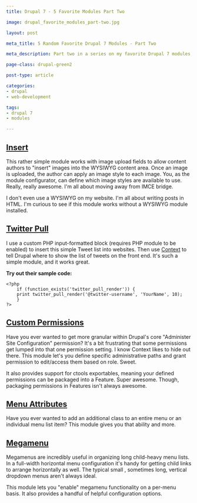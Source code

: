 ```yaml
---
title: Drupal 7 - 5 Favorite Modules Part Two

image: drupal_favorite_modules_part-two.jpg

layout: post

meta_title: 5 Random Favorite Drupal 7 Modules - Part Two

meta_description: Part two in a series on my favorite Drupal 7 modules, featuring the Insert module, Twitter Pull, Custom Permissions, Menu Attributes, and Megamenu.

page-class: drupal-green2

post-type: article

categories:
- drupal
- web-development

tags:
- drupal 7
- modules

---
```


## <a href="http://drupal.org/project/insert" title="Insert Module">Insert</a>
This rather simple module works with image upload fields to allow content authors to "insert" images into the WYSIWYG content area. Once an image is uploaded, the author can apply an image style to each image. You, as the module configurator, can define which image styles are available to use. Really, really awesome. I'm all about moving away from IMCE bridge.

I don't even use a WYSIWYG on my website. I'm all about writing posts in HTML. I'm curious to see if this module works without a WYSIWYG module installed.

## <a href="http://drupal.org/project/twitter_pull/" title="Twitter Pull Module">Twitter Pull</a>
I use a custom PHP input-formatted block (requires PHP module to be enabled) to insert this simple Tweet list into websites. Then use <a href="http://drupal.org/project/context/" title="Drupal Context">Context</a> to tell Drupal where to show the list of tweets on the front end. It's such a simple module, and it works great.

**Try out their sample code:**
```
<?php
	if (function_exists('twitter_pull_render')) {
	print twitter_pull_render('@twitter-username', 'YourName', 10);
	}
?>
```

## <a href="http://drupal.org/project/config_perms" title="Custom Permissions Module">Custom Permissions</a>
Have you ever wanted to get more granular within Drupal's core "Administer Site Configuration" permission? It's a bit frustrating that some permissions get lumped into that one permission setting. I know Context likes to hide out there. This module let's you define specific administrative paths and grant permission to edit/access them based on role. Sweet.

It also provides support for ctools exportables, meaning your defined permissions can be packaged into a Feature. Super awesome. Though, packaging permissions in Features isn't always awesome.

## <a href="http://drupal.org/project/menu_attributes" title="Menu Attributes Module">Menu Attributes</a>
Have you ever wanted to add an additional class to an entire menu or an individual menu list item? This module gives you that ability and more.

## <a href="http://drupal.org/project/megamenu/" title="Megamenu Module">Megamenu</a>
Megamenus are incredibly useful in organizing long child-heavy menu lists. In a full-width horizontal menu configuration it's handy for getting child links to arrange horizontally as well. The typical small , sometimes long, vertical dropdown menus aren't always ideal.

This module lets you "enable" megamenu functionality on a per-menu basis. It also provides a handful of helpful configuration options.
